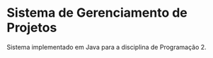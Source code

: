 # Sistema de Gerenciamento de Projetos

Sistema implementado em Java para a disciplina de Programação 2.
